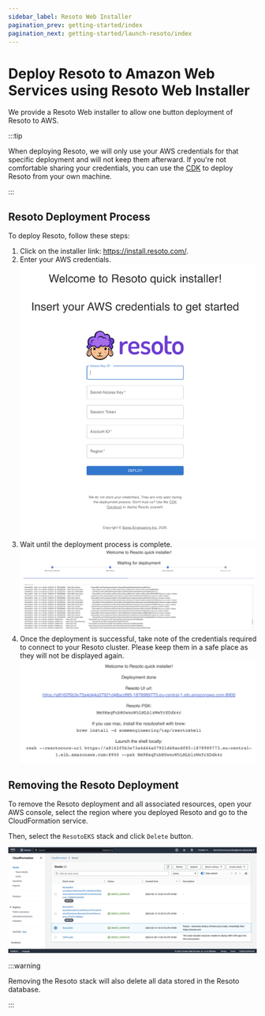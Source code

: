```yaml
---
sidebar_label: Resoto Web Installer
pagination_prev: getting-started/index
pagination_next: getting-started/launch-resoto/index
---
```


# Deploy Resoto to Amazon Web Services using Resoto Web Installer

We provide a Resoto Web installer to allow one button deployment of Resoto to AWS.

:::tip

When deploying Resoto, we will only use your AWS credentials for that specific deployment and will not keep them afterward. If you're not comfortable sharing your credentials, you can use the [CDK](../02-cdk.md) to deploy Resoto from your own machine.

:::

## Resoto Deployment Process

To deploy Resoto, follow these steps:

1. Click on the installer link: https://install.resoto.com/.
2. Enter your AWS credentials. ![credentials-form](form.png)
3. Wait until the deployment process is complete. ![deployment log](deployment-log.png)
4. Once the deployment is successful, take note of the credentials required to connect to your Resoto cluster. Please keep them in a safe place as they will not be displayed again. ![psk](psk.png)

## Removing the Resoto Deployment

To remove the Resoto deployment and all associated resources, open your AWS console, select the region where you deployed Resoto and go to the CloudFormation service.

Then, select the `ResotoEKS` stack and click `Delete` button.

![console](console.png)

:::warning

Removing the Resoto stack will also delete all data stored in the Resoto database.

:::
